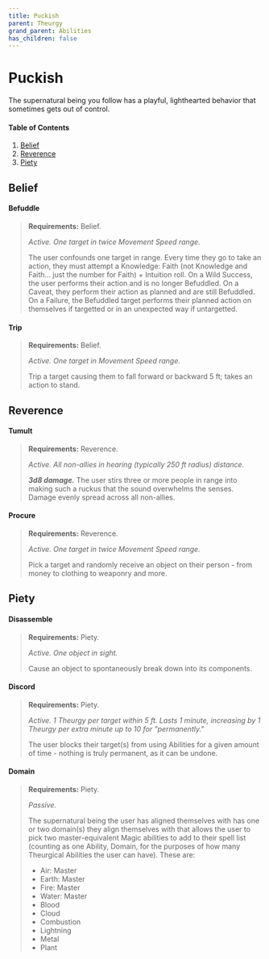 ```yaml
---
title: Puckish
parent: Theurgy
grand_parent: Abilities
has_children: false
---
```


# Puckish

The supernatural being you follow has a playful, lighthearted behavior that sometimes gets out of control.

#### Table of Contents
1. [Belief](#belief)
2. [Reverence](#reverence)
3. [Piety](#piety)

## Belief

#### Befuddle
> **Requirements:** Belief.
>
> *Active. One target in twice Movement Speed range.*
> 
> The user confounds one target in range. Every time they go to take an action, they must attempt a Knowledge: Faith (not Knowledge and Faith... just the number for Faith) + Intuition roll. On a Wild Success, the user performs their action and is no longer Befuddled. On a Caveat, they perform their action as planned and are still Befuddled. On a Failure, the Befuddled target performs their planned action on themselves if targetted or in an unexpected way if untargetted.

#### Trip
> **Requirements:** Belief.
>
> *Active. One target in Movement Speed range.*
>
> Trip a target causing them to fall forward or backward 5 ft; takes an action to stand.

## Reverence

#### Tumult
> **Requirements:** Reverence.
>
> *Active. All non-allies in hearing (typically 250 ft radius) distance.*
>
> ***3d8 damage.*** The user stirs three or more people in range into making such a ruckus that the sound overwhelms the senses. Damage evenly spread across all non-allies.

#### Procure
> **Requirements:** Reverence.
>
> *Active. One target in twice Movement Speed range.*
>
> Pick a target and randomly receive an object on their person - from money to clothing to weaponry and more.

## Piety

#### Disassemble
> **Requirements:** Piety.
>
> *Active. One object in sight.*
>
> Cause an object to spontaneously break down into its components.

#### Discord
> **Requirements:** Piety.
> 
> *Active. 1 Theurgy per target within 5 ft. Lasts 1 minute, increasing by 1 Theurgy per extra minute up to 10 for "permanently."*
> 
> The user blocks their target(s) from using Abilities for a given amount of time - nothing is truly permanent, as it can be undone.

#### Domain
> **Requirements:** Piety.
>
> *Passive.*
>
> The supernatural being the user has aligned themselves with has one or two domain(s) they align themselves with that allows the user to pick two master-equivalent Magic abilities to add to their spell list (counting as one Ability, Domain, for the purposes of how many Theurgical Abilities the user can have). These are:
>
> * Air: Master
> * Earth: Master
> * Fire: Master
> * Water: Master
> * Blood
> * Cloud
> * Combustion
> * Lightning
> * Metal
> * Plant

